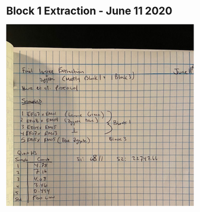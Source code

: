 # Block 1 Extraction - June 11 2020

![](https://github.com/epigeneticstoocean/2018OAExp_larvae/blob/master/figures/pg22_2020Jun11_Extraction.jpg)
